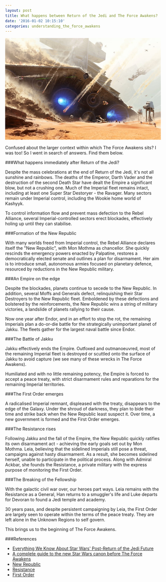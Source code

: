 ```yaml
---
layout: post
title: What happens between Return of the Jedi and The Force Awakens?
date: '2016-01-02 10:15:10'
categories: understanding_the_force_awakens
---
```


![](/img/posts/battle_of_jakku.jpg)

Confused about the larger context within which The Force Awakens sits? I was too! So I went in search of answers. Find them below.

###What happens immediately after Return of the Jedi?

Despite the mass celebrations at the end of Return of the Jedi, it's not all sunshine and rainbows. The deaths of the Emperor, Darth Vader and the destruction of the second Death Star have dealt the Empire a significant blow, but not a crushing one. Much of the Imperial fleet remains intact, including at least one Super Star Destoryer - the Ravager. Many sectors remain under Imperial control, including the Wookie home world of Kashyyk.

To control information flow and prevent mass defection to the Rebel Alliance, several Imperial-controlled sectors erect blockades, effectively holing up until they can stabilise.

###Formation of the New Republic

With many worlds freed from Imperial control, the Rebel Alliance declares itself the "New Republic", with Mon Mothma as chancellor. She quickly rescinds the emergency powers enacted by Palpatine, restores a democratically elected senate and outlines a plan for disarmament. Her aim is to introduce small, autonomous armies focused on planetary defence, resourced by reductions in the New Republic military.

###An Empire on the edge

Despite the blockades, planets continue to secede to the New Republic. In addition, several Moffs and Generals defect, relinquishing their Star Destroyers to the New Republic fleet. Emboldened by these defections and bolstered by the reinforcements, the New Republic wins a string of military victories, a landslide of planets rallying to their cause.

Now one year after Endor, and in an effort to stop the rot, the remaining Imperials plan a do-or-die battle for the strategically unimportant planet of Jakku. The fleets gather for the largest naval battle since Endor.

###The Battle of Jakku

Jakku effectively ends the Empire. Outfoxed and outmanoeuvred, most of the remaining Imperial fleet is destroyed or scuttled onto the surface of Jakku to avoid capture (we see many of these wrecks in The Force Awakens).

Humiliated and with no little remaining potency, the Empire is forced to accept a peace treaty, with strict disarmament rules and reparations for the remaining Imperial territories.

###The First Order emerges

A radicalised Imperial remnant, displeased with the treaty, disappears to the edge of the Galaxy. Under the shroud of darkness, they plan to bide their time and strike back when the New Republic least suspect it. Over time, a new government is formed and the First Order emerges.

###The Resistance rises

Following Jakku and the fall of the Empire, the New Republic quickly ratifies its own disarmament act - achieving the early goals set out by Mon Mothma. Leia, believing that the sidelined Imperials still pose a threat, campaigns against hasty disarmament. As a result, she becomes sidelined herself, unable to participate in the political process. Along with Admiral Ackbar, she founds the Resistance, a private military with the express purpose of monitoring the First Order.

###The Breaking of the Fellowship

With the galactic civil war over, our heroes part ways. Leia remains with the Resistance as a General, Han returns to a smuggler's life and Luke departs for Devoran to found a Jedi temple and academy.

30 years pass, and despite persistent campaigning by Leia, the First Order are largely seen to operate within the terms of the peace treaty. They are left alone in the Unknown Regions to self govern.

This brings us to the beginning of The Force Awakens.

###References

* <a href="http://io9.gizmodo.com/everything-we-know-about-star-wars-post-return-of-the-j-1729549100" target="_blank">Everything We Know About Star Wars' Post-Return of the Jedi Future</a>
* <a href="http://www.theverge.com/2015/12/16/10215194/star-wars-the-force-awakens-guide-canon" target="_blank">A complete guide to the new Star Wars canon before The Force Awakens</a>
* <a href="http://starwars.wikia.com/wiki/New_Republic" target="_blank">New Republic</a>
* <a href="http://starwars.wikia.com/wiki/Resistance" target="_blank">Resistance</a>
* <a href="http://starwars.wikia.com/wiki/First_Order" target="_blank">First Order</a>

